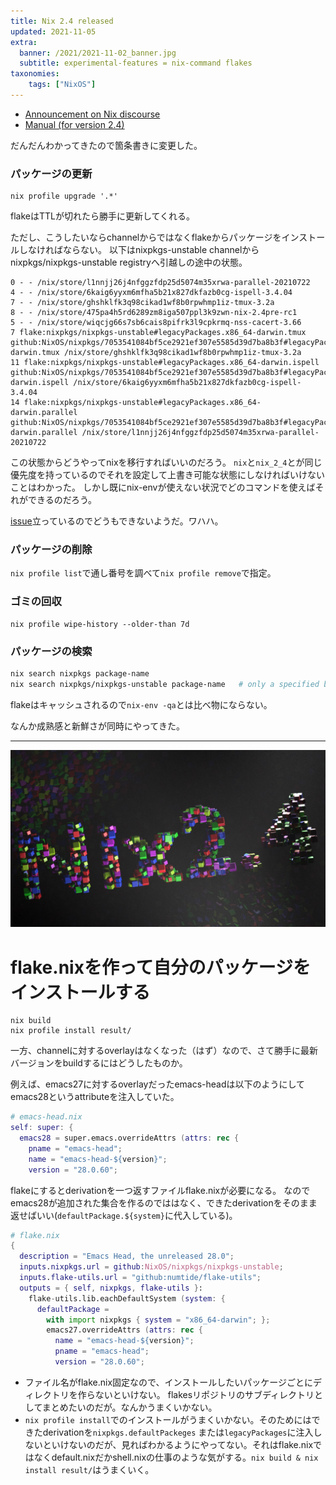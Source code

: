 ```yaml
---
title: Nix 2.4 released
updated: 2021-11-05
extra:
  banner: /2021/2021-11-02_banner.jpg
  subtitle: experimental-features = nix-command flakes
taxonomies:
    tags: ["NixOS"]
---
```


- [Announcement on Nix discourse](https://discourse.nixos.org/t/nix-2-4-released/15822/5)
- [Manual (for version 2.4)](https://nixos.org/manual/nix/stable/)

だんだんわかってきたので箇条書きに変更した。

### パッケージの更新

```
nix profile upgrade '.*'
```
flakeはTTLが切れたら勝手に更新してくれる。

ただし、こうしたいならchannelからではなくflakeからパッケージをインストールしなければならない。
以下はnixpkgs-unstable channelからnixpkgs/nixpkgs-unstable registryへ引越しの途中の状態。

```
0 - - /nix/store/l1nnjj26j4nfggzfdp25d5074m35xrwa-parallel-20210722
4 - - /nix/store/6kaig6yyxm6mfha5b21x827dkfazb0cg-ispell-3.4.04
7 - - /nix/store/ghshklfk3q98cikad1wf8b0rpwhmp1iz-tmux-3.2a
8 - - /nix/store/475pa4h5rd6289zm8iga507ppl3k9zwn-nix-2.4pre-rc1
5 - - /nix/store/wiqcjg66s7sb6cais8pifrk3l9cpkrmq-nss-cacert-3.66
7 flake:nixpkgs/nixpkgs-unstable#legacyPackages.x86_64-darwin.tmux github:NixOS/nixpkgs/7053541084bf5ce2921ef307e5585d39d7ba8b3f#legacyPackages.x86_64-darwin.tmux /nix/store/ghshklfk3q98cikad1wf8b0rpwhmp1iz-tmux-3.2a
11 flake:nixpkgs/nixpkgs-unstable#legacyPackages.x86_64-darwin.ispell github:NixOS/nixpkgs/7053541084bf5ce2921ef307e5585d39d7ba8b3f#legacyPackages.x86_64-darwin.ispell /nix/store/6kaig6yyxm6mfha5b21x827dkfazb0cg-ispell-3.4.04
14 flake:nixpkgs/nixpkgs-unstable#legacyPackages.x86_64-darwin.parallel github:NixOS/nixpkgs/7053541084bf5ce2921ef307e5585d39d7ba8b3f#legacyPackages.x86_64-darwin.parallel /nix/store/l1nnjj26j4nfggzfdp25d5074m35xrwa-parallel-20210722
```

この状態からどうやってnixを移行すればいいのだろう。
`nix`と`nix_2_4`とが同じ優先度を持っているのでそれを設定して上書き可能な状態にしなければいけないことはわかった。
しかし既にnix-envが使えない状況でどのコマンドを使えばそれができるのだろう。

[issue](https://github.com/NixOS/nix/issues/5473)立っているのでどうもできないようだ。ワハハ。

### パッケージの削除

`nix profile list`で通し番号を調べて`nix profile remove`で指定。

### ゴミの回収

```
nix profile wipe-history --older-than 7d
```

### パッケージの検索

```sh
nix search nixpkgs package-name
nix search nixpkgs/nixpkgs-unstable package-name   # only a specified branch
```

flakeはキャッシュされるので`nix-env -qa`とは比べ物にならない。

なんか成熟感と新鮮さが同時にやってきた。

----

![](/2021/2021-11-02_banner-2.jpg)

# flake.nixを作って自分のパッケージをインストールする

```
nix build
nix profile install result/
```

一方、channelに対するoverlayはなくなった（はず）なので、さて勝手に最新バージョンをbuildするにはどうしたものか。

例えば、emacs27に対するoverlayだったemacs-headは以下のようにしてemacs28というattributeを注入していた。

```nix
# emacs-head.nix
self: super: {
  emacs28 = super.emacs.overrideAttrs (attrs: rec {
    pname = "emacs-head";
    name = "emacs-head-${version}";
    version = "28.0.60";
```

flakeにするとderivationを一つ返すファイルflake.nixが必要になる。
なのでemacs28が追加された集合を作るのでははなく、できたderivationをそのまま返せばいい(`defaultPackage.${system}`に代入している)。

```nix
# flake.nix
{
  description = "Emacs Head, the unreleased 28.0";
  inputs.nixpkgs.url = github:NixOS/nixpkgs/nixpkgs-unstable;
  inputs.flake-utils.url = "github:numtide/flake-utils";
  outputs = { self, nixpkgs, flake-utils }:
    flake-utils.lib.eachDefaultSystem (system: {
      defaultPackage =
        with import nixpkgs { system = "x86_64-darwin"; };
        emacs27.overrideAttrs (attrs: rec {
          name = "emacs-head-${version}";
          pname = "emacs-head";
          version = "28.0.60";
```

- ファイル名がflake.nix固定なので、インストールしたいパッケージごとにディレクトリを作らないといけない。
flakesリポジトリのサブディレクトリとしてまとめたいのだが。なんかうまくいかない。
- `nix profile install`でのインストールがうまくいかない。そのためにはできたderivationを`nixpkgs.defaultPackeges` または`legacyPackages`に注入しないといけないのだが、見ればわかるようにやってない。それはflake.nixではなくdefault.nixだかshell.nixの仕事のような気がする。`nix build & nix install result/`はうまくいく。
